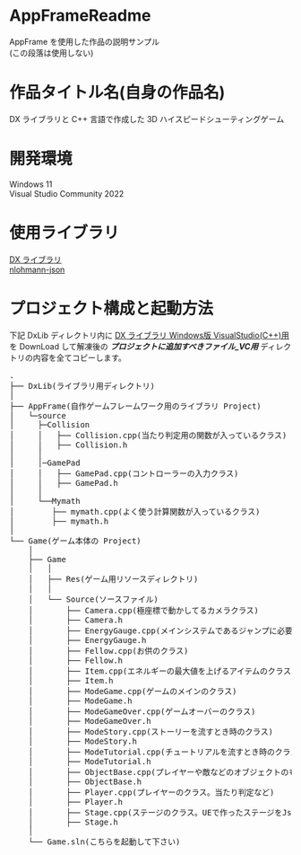 # AppFrameReadme
AppFrame を使用した作品の説明サンプル  
(この段落は使用しない)

# 作品タイトル名(自身の作品名)
DX ライブラリと C++ 言語で作成した 3D ハイスピードシューティングゲーム

# 開発環境
Windows 11  
Visual Studio Community 2022

# 使用ライブラリ
[DX ライブラリ](https://dxlib.xsrv.jp/)  
[nlohmann-json](https://github.com/nlohmann/json)

# プロジェクト構成と起動方法
下記 DxLib ディレクトリ内に [DX ライブラリ Windows版 VisualStudio(C++)用](https://dxlib.xsrv.jp/DxLib/DxLib_VC3_24d.zip) を DownLoad して解凍後の ***プロジェクトに追加すべきファイル_VC用*** ディレクトリの内容を全てコピーします。
<pre>
.
├── DxLib(ライブラリ用ディレクトリ)
│
├── AppFrame(自作ゲームフレームワーク用のライブラリ Project)
│   └─source
│     ├─Collision
│     │   ├── Collision.cpp(当たり判定用の関数が入っているクラス)
│     │   ├── Collision.h
│     │    
│     │─GamePad    
│     │   ├── GamePad.cpp(コントローラーの入力クラス)
│     │   ├── GamePad.h
│     │    
│     └──Mymath   
│        ├── mymath.cpp(よく使う計算関数が入っているクラス)
│        ├── mymath.h
│  
└── Game(ゲーム本体の Project)
    │
    ├── Game
    │   │
    │   ├── Res(ゲーム用リソースディレクトリ)
    │   │
    │   └── Source(ソースファイル)
    │       ├── Camera.cpp(極座標で動かしてるカメラクラス)
    │       ├── Camera.h
    │       ├── EnergyGauge.cpp(メインシステムであるジャンプに必要なエネルギーを管理するクラス)
    │       ├── EnergyGauge.h
    │       ├── Fellow.cpp(お供のクラス)
    │       ├── Fellow.h
    │       ├── Item.cpp(エネルギーの最大値を上げるアイテムのクラス)
    │       ├── Item.h
    │       ├── ModeGame.cpp(ゲームのメインのクラス)
    │       ├── ModeGame.h
    │       ├── ModeGameOver.cpp(ゲームオーバーのクラス)
    │       ├── ModeGameOver.h
    │       ├── ModeStory.cpp(ストーリーを流すとき時のクラス)
    │       ├── ModeStory.h
    │       ├── ModeTutorial.cpp(チュートリアルを流すとき時のクラス)
    │       ├── ModeTutorial.h
    │       ├── ObjectBase.cpp(プレイヤーや敵などのオブジェクトのもとになるクラス)
    │       ├── ObjectBase.h
    │       ├── Player.cpp(プレイヤーのクラス。当たり判定など)
    │       ├── Player.h
    │       ├── Stage.cpp(ステージのクラス。UEで作ったステージをJsonにして読み込む)
    │       ├── Stage.h
    │
    └── Game.sln(こちらを起動して下さい)
</pre>